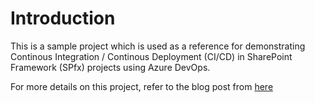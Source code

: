 # Introduction

This is a sample project which is used as a reference for demonstrating Continous Integration / Continous Deployment (CI/CD) in SharePoint Framework (SPfx) projects using Azure DevOps.

For more details on this project, refer to the blog post from [here](https://arjunumenon.com/ci-cd-spfx-deployment-azure-devops-m365-cli/)
